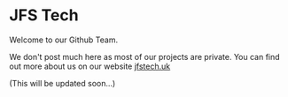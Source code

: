 # JFS Tech

Welcome to our Github Team.

We don't post much here as most of our projects are private. You can find out more about us on our website [jfstech.uk](https://jfstech.uk)

(This will be updated soon...)
